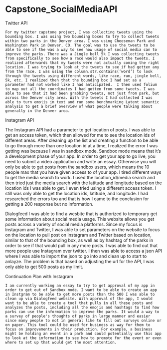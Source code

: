 # Capstone_SocialMediaAPI

Twitter API

	For my twitter capstone project, I was collecting tweets using the bounding box. I was using two bounding boxes to try to collect tweets within two parks in the Denver area. I was using Cheeseman Park and Washington Park in Denver, CO. The goal was to use the tweets to be able to see if the was a way to see how usage of social media can to improve the parks. There was a Jingle bell 5k I was collecting tweets from specifically to see how a race would also impact the tweets. I realized afterwards that my tweets were not actually coming the right location. I was trying to look at the tweets to see if had gotten any from the race. I was using the column.str.contains(‘word’) to look through the tweets using different words, like race, run, jingle bell, 5k, etc. I realized then that the bounding box I had set as a parameter had not worked like I had anticipated.  I then used folium to map out all the coordinates I had gotten from some tweets. I was able to see that it had been grabbing tweets, not just from park, but across the Denver city area. With the tweets I had collected I was able to turn emojis in text and run some benchmarking Latent semantic analysis to get a brief overview of what people were talking about generally in the Denver area. 

Instagram API

  The Instagram API had a parameter to get location of posts. I was able to get an access token, which then allowed for me to see the location ids of different areas. After cleaning up the list and creating a function to be able to go through more than one location id at a time, I realized the error I was getting was because I was in sandbox mode. Sandbox mode means that it’s a development phase of your app. In order to get your app to go live, you need to submit a video application and write an essay. Otherwise you will only be able to get posts from the sandbox users, which means the 10 people max that you have given access to of your app. I tired different ways to get the media search to work. I used the location_id/media search and then tried just the media search with the latitude and longitude based on the location ids I was able to get. I even tried using a different access token. I still was only able to get the location ids, latitude, and longitude. I had researched the errors too and that is how I came to the conclusion for getting a 200 response but no information. 

Dialogfeed
  I was able to find a wesbite that is authorized to temporary get some information about social media usage. This website allows you get posts across a variety of social media platforms. Since my focus is Instagram and Twitter, I was able to set parameters on the website to focus on the location to pull post on Instagram and Twitter based on location, similar to that of the bounding box, as well as by hashtag of the parks in order to see if that would pull in any more posts. I was able to find out that more people use Instagram over twitter. I then was able to access a json API where I was able to import the json to go into and clean up to start to anlayze. The problem is that based on adjusting the url for the API, I was only able to get 500 posts as my limit. 

Continuation Plan with Instagram

	I am currently working an essay to try to get approval of my app in order to get out of Sandbox mode. I want to be able to create an app in Instgram to be able to get more posts than the 500 I was able to clean up via Dialogfeed website. With approval of the app, I would want to be able to create a tool that pulls in all these posts and analyzes the posts, including all the emojis and hashtags to find how parks can use the information to improve the parks. It would a way to a survey of people's thoughts of parks in large manner and easier since many people to not in general like to fill out surveys online or on paper. This tool could be used for business as way for them to focus on improvements in their production. For example, a business might be holding an event in a park and could potentially use this app to look at the information to see how to promote for the event or even where to set up that would get the most attention. 
